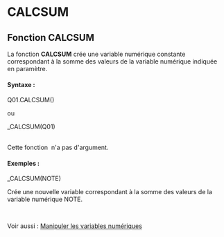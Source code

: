 # CALCSUM

## Fonction CALCSUM

La fonction **CALCSUM** crée une variable numérique constante correspondant à la somme des valeurs de la variable numérique indiquée en paramètre.

#### Syntaxe :&nbsp;

Q01.CALCSUM()

ou

\_CALCSUM(Q01)

\
Cette fonction&nbsp; n'a pas d'argument.

#### Exemples :

\_CALCSUM(NOTE)

Crée une nouvelle variable correspondant à la somme des valeurs de la variable numérique NOTE.

&nbsp;

Voir aussi : [Manipuler les variables numériques](<Manipulerlesvariablesnumeriques1.md>)
